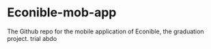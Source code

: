# Econible-mob-app

The Github repo for the mobile application of Econible, the graduation project.
trial abdo